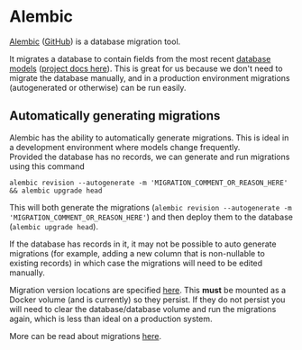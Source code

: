 # Alembic

[Alembic](https://alembic.sqlalchemy.org/en/latest/) ([GitHub](https://github.com/sqlalchemy/alembic])\) is a database migration tool.  
  
It migrates a database to contain fields from the most recent [database models](../../../backend/src/models) ([project docs here](./models.md)). This is great for us because we don't need to migrate the database manually, and in a production environment migrations (autogenerated or otherwise) can be run easily.  
  
## Automatically generating migrations

Alembic has the ability to automatically generate migrations. This is ideal in a development environment where models change frequently.  
Provided the database has no records, we can generate and run migrations using this command

```shell
alembic revision --autogenerate -m 'MIGRATION_COMMENT_OR_REASON_HERE' && alembic upgrade head
```

This will both generate the migrations (`alembic revision --autogenerate -m 'MIGRATION_COMMENT_OR_REASON_HERE'`) and then deploy them to the database (`alembic upgrade head`).

If the database has records in it, it may not be possible to auto generate migrations (for example, adding a new column that is non-nullable to existing records) in which case the migrations will need to be edited manually.

Migration version locations are specified [here](../../../backend/src/alembic.ini). This **must** be mounted as a Docker volume (and is currently) so they persist. If they do not persist you will need to clear the database/database volume and run the migrations again, which is less than ideal on a production system.

More can be read about migrations [here](https://alembic.sqlalchemy.org/en/latest/tutorial.html#create-a-migration-script).
